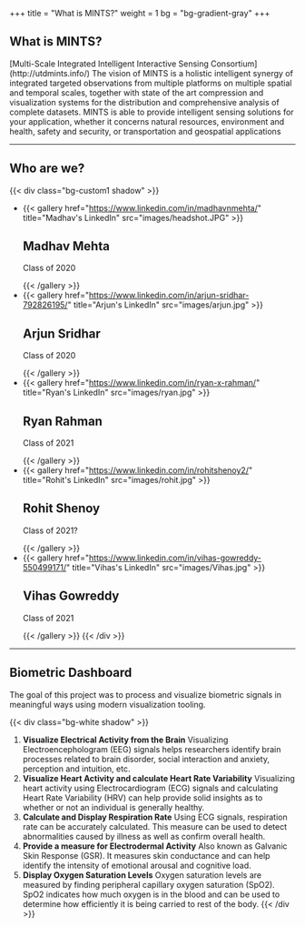 +++
title = "What is MINTS?"
weight = 1
bg = "bg-gradient-gray"
+++
<!-- : .wrap -->

## **What is MINTS?**

<!-- : .text-intro -->[Multi-Scale Integrated Intelligent Interactive Sensing Consortium](http://utdmints.info/)

<!-- : .text-quote -->The vision of MINTS is a holistic intelligent synergy of integrated targeted observations from multiple platforms on multiple spatial and temporal scales, together with state of the art compression and visualization systems for the distribution and comprehensive analysis of complete datasets.

<!-- : .text-quote -->MINTS is able to provide intelligent sensing solutions for your application, whether it concerns natural resources, environment and health, safety and security, or transportation and geospatial applications

---
<!--: .wrap -->

## **Who are we?**
{{< div class="bg-custom1 shadow" >}}
<!--: .flexblock gallery1 -->
- {{< gallery href="https://www.linkedin.com/in/madhavnmehta/" title="Madhav's LinkedIn" src="images/headshot.JPG" >}}<h2>Madhav Mehta</h2><p>Class of 2020</p>{{< /gallery >}}
- {{< gallery href="https://www.linkedin.com/in/arjun-sridhar-792826195/" title="Arjun's LinkedIn" src="images/arjun.jpg" >}}<h2>Arjun Sridhar</h2><p>Class of 2020</p>{{< /gallery >}}
- {{< gallery href="https://www.linkedin.com/in/ryan-x-rahman/" title="Ryan's LinkedIn" src="images/ryan.jpg" >}}<h2>Ryan Rahman</h2><p>Class of 2021</p>{{< /gallery >}}
- {{< gallery href="https://www.linkedin.com/in/rohitshenoy2/" title="Rohit's LinkedIn" src="images/rohit.jpg" >}}<h2>Rohit Shenoy</h2><p>Class of 2021?</p>{{< /gallery >}}
- {{< gallery href="https://www.linkedin.com/in/vihas-gowreddy-550499171/" title="Vihas's LinkedIn" src="images/Vihas.jpg" >}}<h2>Vihas Gowreddy</h2><p>Class of 2021</p>{{< /gallery >}}
{{< /div >}}

---
<!--: .wrap -->

## **Biometric Dashboard**
<!-- : .text-intro -->The goal of this project was to process and visualize biometric signals in meaningful ways using modern visualization tooling.
{{< div class="bg-white shadow" >}}
<!-- : .flexblock reasons -->
1. **Visualize Electrical Activity from the Brain** Visualizing Electroencephologram (EEG) signals helps researchers identify brain processes related to brain disorder, social interaction and anxiety, perception and intuition, etc.
2. **Visualize Heart Activity and calculate Heart Rate Variability** Visualizing heart activity using Electrocardiogram (ECG) signals and calculating Heart Rate Variability (HRV) can help provide solid insights as to whether or not an individual is generally healthy.
3. **Calculate and Display Respiration Rate** Using ECG signals, respiration rate can be accurately calculated. This measure can be used to detect abnormalities caused by illness as well as confirm overall health.
4. **Provide a measure for Electrodermal Activity** Also known as Galvanic Skin Response (GSR). It measures skin conductance and can help identify the intensity of emotional arousal and cognitive load.
5. **Display Oxygen Saturation Levels** Oxygen saturation levels are measured by finding peripheral capillary oxygen saturation (SpO2). SpO2 indicates how much oxygen is in the blood and can be used to determine how efficiently it is being carried to rest of the body.
{{< /div >}}



